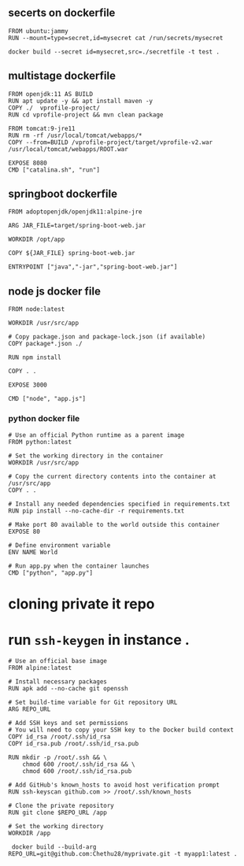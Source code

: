 ## secerts on dockerfile

```
FROM ubuntu:jammy
RUN --mount=type=secret,id=mysecret cat /run/secrets/mysecret
```
``` docker build --secret id=mysecret,src=./secretfile -t test . ```

## multistage dockerfile

```
FROM openjdk:11 AS BUILD
RUN apt update -y && apt install maven -y
COPY ./  vprofile-project/
RUN cd vprofile-project && mvn clean package 

FROM tomcat:9-jre11
RUN rm -rf /usr/local/tomcat/webapps/*
COPY --from=BUILD /vprofile-project/target/vprofile-v2.war  /usr/local/tomcat/webapps/ROOT.war

EXPOSE 8080
CMD ["catalina.sh", "run"]

```
## springboot dockerfile

```
FROM adoptopenjdk/openjdk11:alpine-jre

ARG JAR_FILE=target/spring-boot-web.jar

WORKDIR /opt/app

COPY ${JAR_FILE} spring-boot-web.jar

ENTRYPOINT ["java","-jar","spring-boot-web.jar"]

```

## node js docker file

```
FROM node:latest

WORKDIR /usr/src/app

# Copy package.json and package-lock.json (if available)
COPY package*.json ./

RUN npm install

COPY . .

EXPOSE 3000

CMD ["node", "app.js"]

```

### python docker file
```
# Use an official Python runtime as a parent image
FROM python:latest

# Set the working directory in the container
WORKDIR /usr/src/app

# Copy the current directory contents into the container at /usr/src/app
COPY . .

# Install any needed dependencies specified in requirements.txt
RUN pip install --no-cache-dir -r requirements.txt

# Make port 80 available to the world outside this container
EXPOSE 80

# Define environment variable
ENV NAME World

# Run app.py when the container launches
CMD ["python", "app.py"]

```

# cloning private it repo

# run `ssh-keygen`  in instance .

```
# Use an official base image
FROM alpine:latest

# Install necessary packages
RUN apk add --no-cache git openssh

# Set build-time variable for Git repository URL
ARG REPO_URL

# Add SSH keys and set permissions
# You will need to copy your SSH key to the Docker build context
COPY id_rsa /root/.ssh/id_rsa
COPY id_rsa.pub /root/.ssh/id_rsa.pub

RUN mkdir -p /root/.ssh && \
    chmod 600 /root/.ssh/id_rsa && \
    chmod 600 /root/.ssh/id_rsa.pub

# Add GitHub's known_hosts to avoid host verification prompt
RUN ssh-keyscan github.com >> /root/.ssh/known_hosts

# Clone the private repository
RUN git clone $REPO_URL /app

# Set the working directory
WORKDIR /app
```
```  docker build --build-arg REPO_URL=git@github.com:Chethu28/myprivate.git -t myapp1:latest . ```
